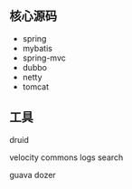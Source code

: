 
## 核心源码

* spring
* mybatis
* spring-mvc
* dubbo
* netty
* tomcat

## 工具

druid

velocity
commons
logs
search

guava
dozer